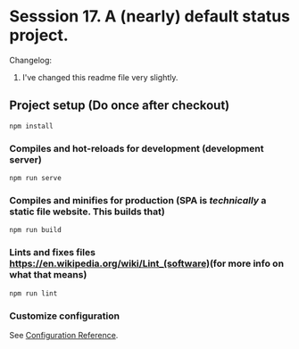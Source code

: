 # Sesssion 17. A (nearly) default status project.

Changelog:

1. I've changed this readme file very slightly.

## Project setup (Do once after checkout)
```
npm install
```

### Compiles and hot-reloads for development (development server)
```
npm run serve
```

### Compiles and minifies for production (SPA is _technically_ a static file website. This builds that)
```
npm run build
```

### Lints and fixes files <https://en.wikipedia.org/wiki/Lint_(software)>(for more info on what that means)
```
npm run lint
```

### Customize configuration
See [Configuration Reference](https://cli.vuejs.org/config/).
